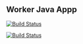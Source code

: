 ## Worker Java Appp

[![Build Status](http://34.65.137.80:8080/buildStatus/icon?job=instavote%2Fworker-build)](http://34.65.137.80:8080/job/instavote/job/worker-build/)

[![Build Status](http://34.65.137.80:8080/buildStatus/icon?job=instavote%2Fworker-test&subject=UnitTest)](http://34.65.137.80:8080/job/instavote/job/worker-test/)
